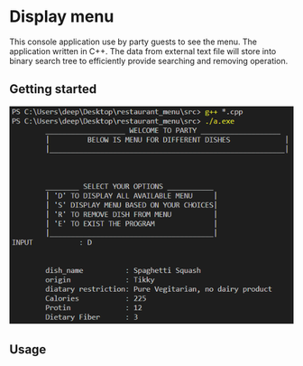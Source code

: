 # Display menu

This console application use by party guests to see the menu. 
The application written in C++. The data from external text file will store into binary search tree to efficiently provide searching and removing operation. 

## Getting started

![Home page](https://github.com/dp4295/restaurant_menu/blob/master/home_page.png)

## Usage 
